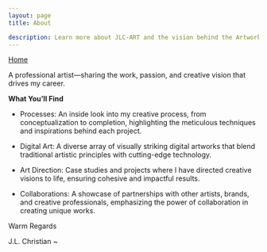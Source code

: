 ```yaml
---
layout: page
title: About

description: Learn more about JLC-ART and the vision behind the Artworks Codex.
---
```


<div class="flex-row-between">
	<a href="{{ site.url }}{{ site.baseurl}}"><i class="fa fa-home" aria-hidden="true"></i> Home</a>
</div>

A professional artist—sharing the work, passion, and creative vision that drives my career.

**What You’ll Find**

- Processes: An inside look into my creative process, from conceptualization to completion, highlighting the meticulous techniques and inspirations behind each project.

- Digital Art: A diverse array of visually striking digital artworks that blend traditional artistic principles with cutting-edge technology.

- Art Direction: Case studies and projects where I have directed creative visions to life, ensuring cohesive and impactful results.

- Collaborations: A showcase of partnerships with other artists, brands, and creative professionals, emphasizing the power of collaboration in creating unique works.

Warm Regards 

J.L. Christian ~